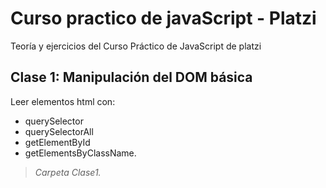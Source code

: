# Curso practico de javaScript - Platzi
Teoría y ejercicios del Curso Práctico de JavaScript de platzi
## Clase 1: Manipulación del DOM básica
Leer elementos html con:
- querySelector
- querySelectorAll
-  getElementById
- getElementsByClassName.
> *Carpeta Clase1.*

